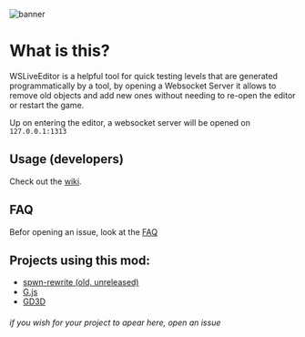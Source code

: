 ![banner](https://github.com/tbvns/WSLiveEditor/assets/69420062/c7e17ace-05c7-4c58-8db8-df61cb30b31e)
# What is this?

WSLiveEditor is a helpful tool for quick testing levels that are generated programmatically by a tool, by opening a Websocket Server it allows to remove old objects and add new ones without needing to re-open the editor or restart the game.

Up on entering the editor, a websocket server will be opened on `127.0.0.1:1313`

## Usage (developers)
Check out the [wiki](../../wiki).

## FAQ
Befor opening an issue, look at the [FAQ](../../wiki/FAQ)

## Projects using this mod:

- [spwn-rewrite (old, unreleased)](https://github.com/Spu7Nix/SPWN-language/tree/RWRT%C2%B2%E2%81%BB%E1%B5%87%CA%B8%E1%B5%97%E1%B5%89%E1%B6%9C%E1%B5%92%E1%B5%88%E1%B5%89)
- [G.js](https://github.com/RealSput/G.js)
- [GD3D](https://github.com/tbvns/GD3D)


###### if you wish for your project to apear here, open an issue
